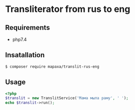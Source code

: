 # Transliterator from rus to eng



## Requirements

- php7.4

## Insatallation

```bash
$ composer require mapaxa/translit-rus-eng
```

## Usage

```php
<?php 
$translit = new TranslitService('Мама мыла раму', ' ');
echo $translit->run();
```
